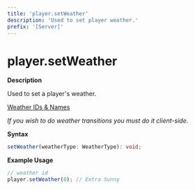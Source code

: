 ```yaml
---
title: 'player.setWeather'
description: 'Used to set player weather.'
prefix: '[Server]'
---
```


# player.setWeather

**Description**

Used to set a player's weather.

[Weather IDs & Names](../articles/tables/weather.md)

_If you wish to do weather transitions you must do it client-side._

**Syntax**

```ts
setWeather(weatherType: WeatherType): void;
```

**Example Usage**

```js
// weather id
player.setWeather(0); // Extra Sunny
```

